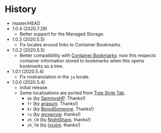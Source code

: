 # History

 - master/HEAD
 - 1.0.4 (2020.7.29)
   * Better support for the Managed Storage.
 - 1.0.3 (2020.5.5)
   * Fix locales around links to Container Bookmarks.
 - 1.0.2 (2020.5.5)
   * Better compatibility with [Container Bookmarks](https://addons.mozilla.org/firefox/addon/container-bookmarks/): now this respects container information stored to bookmarks when this opens bookmarks as a tree.
 - 1.0.1 (2020.5.4)
   * Fix mistranslation in the `ja` locale.
 - 1.0.0 (2020.5.4)
   * Initial release.
   * Some localizations are ported from [Tree Style Tab](https://github.com/piroor/treestyletab/).
     * `de` (by [SammysHP](https://github.com/SammysHP). Thanks!)
     * `fr` (by [ariasuni](https://github.com/ariasuni). Thanks!)
     * `kr` (by [BoredSomeone](https://github.com/BoredSomeone). Thanks!)
     * `ru` (by [wvxwxvw](https://github.com/wvxwxvw). thanks!)
     * `zh_CN` (by [NightSharp](https://github.com/NightSharp). thanks!)
     * `zh_TW` (by [lycsjm](https://github.com/lycsjm). thanks!)
